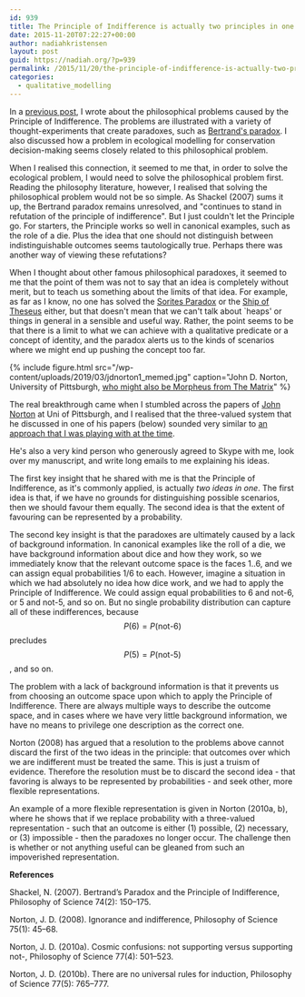 ```yaml
---
id: 939
title: The Principle of Indifference is actually two principles in one
date: 2015-11-20T07:22:27+00:00
author: nadiahkristensen
layout: post
guid: https://nadiah.org/?p=939
permalink: /2015/11/20/the-principle-of-indifference-is-actually-two-principles-in-one/
categories:
  - qualitative_modelling
---
```

In a [previous post](https://nadiah.org/2015/05/20/qualitative-modelling-and-the-principle-of-indifference/), I wrote about the philosophical problems caused by the Principle of Indifference. The problems are illustrated with a variety of thought-experiments that create paradoxes, such as [Bertrand's paradox](https://en.wikipedia.org/wiki/Bertrand_paradox_(probability)). I also discussed how a problem in ecological modelling for conservation decision-making seems closely related to this philosophical problem.

When I realised this connection, it seemed to me that, in order to solve the ecological problem, I would need to solve the philosophical problem first. Reading the philosophy literature, however, I realised that solving the philosophical problem would not be so simple. As Shackel (2007) sums it up, the Bertrand paradox remains unresolved, and "continues to stand in refutation of the principle of indifference". But I just couldn't let the Principle go. For starters, the Principle works so well in canonical examples, such as the role of a die. Plus the idea that one should not distinguish between indistinguishable outcomes seems tautologically true. Perhaps there was another way of viewing these refutations? 

When I thought about other famous philosophical paradoxes, it seemed to me that the point of them was not to say that an idea is completely without merit, but to teach us something about the limits of that idea. For example, as far as I know, no one has solved the [Sorites Paradox](https://en.wikipedia.org/wiki/Sorites_paradox) or the [Ship of Theseus](https://en.wikipedia.org/wiki/Ship_of_Theseus) either, but that doesn't mean that we can't talk about \`heaps' or things in general in a sensible and useful way. Rather, the point seems to be that there is a limit to what we can achieve with a qualitative predicate or a concept of identity, and the paradox alerts us to the kinds of scenarios where we might end up pushing the concept too far.

{%
    include figure.html
    src="/wp-content/uploads/2019/03/jdnorton1_memed.jpg"
    caption="John D. Norton, University of Pittsburgh, <a href='https://knowyourmeme.com/memes/matrix-morpheus)'>who might also be Morpheus from The Matrix</a>"
%}

The real breakthrough came when I stumbled across the papers of [John Norton](http://www.pitt.edu/~jdnorton/jdnorton.html) at Uni of Pittsburgh, and I realised that the three-valued system that he discussed in one of his papers (below) sounded very similar to [an approach that I was playing with at the time](https://nadiah.org/2015/06/17/valueerror-expected-a-dnf-expression-when-trying-espresso_exprs-example-from-pyeda-docs/).

He's also a very kind person who generously agreed to Skype with me, look over my manuscript, and write long emails to me explaining his ideas.

The first key insight that he shared with me is that the Principle of Indifference, as it's commonly applied, is actually _two ideas in one_. The first idea is that, if we have no grounds for distinguishing possible scenarios, then we should favour them equally. The second idea is that the extent of favouring can be represented by a probability.

The second key insight is that the paradoxes are ultimately caused by a lack of background information. In canonical examples like the roll of a die, we have background information about dice and how they work, so we immediately know that the relevant outcome space is the faces 1..6, and we can assign equal probabilities 1/6 to each. However, imagine a situation in which we had absolutely no idea how dice work, and we had to apply the Principle of Indifference. We could assign equal probabilities to 6 and not-6, or 5 and not-5, and so on. But no single probability distribution can capture all of these indifferences, because $$ P(6) = P(\text{not-6}) $$ precludes $$ P(5) = P(\text{not-5}) $$, and so on.

The problem with a lack of background information is that it prevents us from choosing an outcome space upon which to apply the Principle of Indifference. There are always multiple ways to describe the outcome space, and in cases where we have very little background information, we have no means to privilege one description as the correct one.

Norton (2008) has argued that a resolution to the problems above cannot discard the first of the two ideas in the principle: that outcomes over which we are indifferent must be treated the same. This is just a truism of evidence. Therefore the resolution must be to discard the second idea - that favoring is always to be represented by probabilities - and seek other, more flexible representations.

An example of a more flexible representation is given in Norton (2010a, b), where he shows that if we replace probability with a three-valued representation - such that an outcome is either (1) possible, (2) necessary, or (3) impossible - then the paradoxes no longer occur. The challenge then is whether or not anything useful can be gleaned from such an impoverished representation.

**References**

Shackel, N. (2007). Bertrand’s Paradox and the Principle of Indifference, Philosophy of Science 74(2): 150–175.

Norton, J. D. (2008). Ignorance and indifference, Philosophy of Science 75(1): 45–68.

Norton, J. D. (2010a). Cosmic confusions: not supporting versus supporting not-, Philosophy of Science 77(4): 501–523.

Norton, J. D. (2010b). There are no universal rules for induction, Philosophy of Science 77(5): 765–777. 
